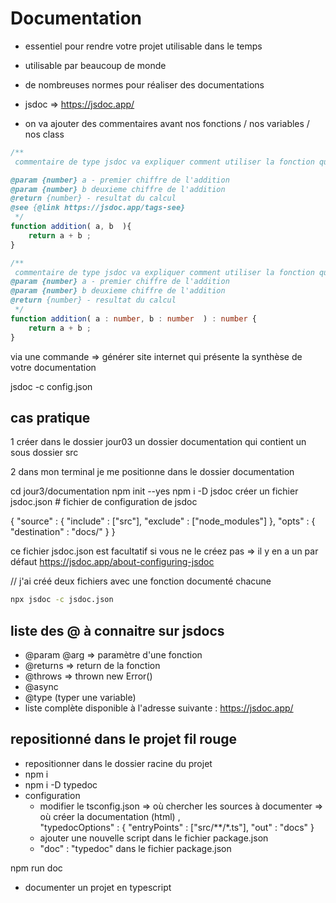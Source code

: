# Documentation 

- essentiel pour rendre votre projet utilisable dans le temps 
- utilisable par beaucoup de monde 

- de nombreuses normes pour réaliser des documentations 
- jsdoc  => https://jsdoc.app/
- on va ajouter des commentaires avant nos fonctions / nos variables / nos class 

```js 
/**
 commentaire de type jsdoc va expliquer comment utiliser la fonction qui est à la suite 

@param {number} a - premier chiffre de l'addition
@param {number} b deuxieme chiffre de l'addition
@return {number} - resultat du calcul 
@see {@link https://jsdoc.app/tags-see}
 */
function addition( a, b  ){
    return a + b ; 
}
```

```ts 
/**
 commentaire de type jsdoc va expliquer comment utiliser la fonction qui est à la suite 
@param {number} a - premier chiffre de l'addition
@param {number} b deuxieme chiffre de l'addition
@return {number} - resultat du calcul 
 */
function addition( a : number, b : number  ) : number {
    return a + b ; 
}
```

via une commande => générer site internet qui présente la synthèse de votre documentation

jsdoc -c config.json 

## cas pratique 

1 créer dans le dossier jour03 un dossier documentation qui contient un sous dossier src

2 dans mon terminal je me positionne dans le dossier documentation

cd jour3/documentation
npm init --yes
npm i -D jsdoc
créer un fichier jsdoc.json # fichier de configuration de jsdoc 

{
    "source" : {
        "include" : ["src"],
        "exclude" : ["node_modules"]
    },
    "opts" : {
        "destination" : "docs/"
    }
}

ce fichier jsdoc.json est facultatif si vous ne le créez pas => il y en a un par défaut  https://jsdoc.app/about-configuring-jsdoc


// j'ai créé deux fichiers avec une fonction documenté chacune 

```bash
npx jsdoc -c jsdoc.json
```

## liste des @ à connaitre sur jsdocs 

- @param @arg => paramètre d'une fonction
- @returns => return de la fonction
- @throws => thrown new Error()
- @async  
- @type (typer une variable)
- liste complète disponible à l'adresse suivante : <https://jsdoc.app/>

## repositionné dans le projet fil rouge 

- repositionner dans le dossier racine du projet
- npm i 
- npm i -D typedoc 
- configuration 
    - modifier le tsconfig.json => où chercher les sources à documenter
                                => où créer la documentation (html)
    ,                            
      "typedocOptions" : {
        "entryPoints" : ["src/**/*.ts"],
        "out" : "docs" 
      }
    - ajouter une nouvelle script dans le fichier package.json
    - "doc" : "typedoc" dans le fichier package.json

npm run doc

- documenter un projet en typescript 